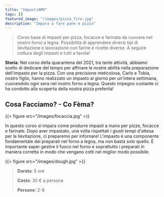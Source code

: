 ```yaml
---
title: "ImpastiAMO"
tags: []
featured_image: "/images/pizza_fire.jpg"
description: "Impara a fare pane e pizza"
---
```


> Corso base di impasti per pizza, focacce e farinata da cuocere nel nostro forno
> a legna. Possibilità di apprendere diversi tipi di lievitazione e lavorazione con
> farine e ricette diverse. A seguire cottura degli impasti e tutti a tavola!

**Storia**: Nel corso della quarantena del 2021, tra tante attività, abbiamo scelto
di dedicare del tempo per affinare le nostre abilità nella preparazione dell'impasto
per la pizza. Con una precisione meticolosa, Carlo e Tobia, nostro figlio, hanno
realizzato un impasto al giorno per un'intera settimana, cuocendolo ogni sera nel
nostro forno a legna. Questo impegno costante ci ha condotto alla scoperta della
nostra pizza preferita!

## Cosa Facciamo? - Co Fèma?

{{< figure src="/images/focaccia.jpg" >}}

In questo corso si impara come produrre impasti a mano per pizze, focacce e farinate.
Dopo aver impastato, una volta rispettati i giusti tempi d'attesa per la lievitazione,
ci preparemo per infornare! L'impasto è una componente fondamentale dei preparati
nel forno a legna, ma non basta solo quello. È importante saper gestire il fuoco
nel forno e soprattutto i preparati in maniera corretta in modo che vengano cotti
nel miglior modo possibile.

{{< figure src="/images/dough.jpg" >}}

> **Durata**: 5 ore
>
> **Costo**: 30 € a persona
>
> **Persone**: 2-8
